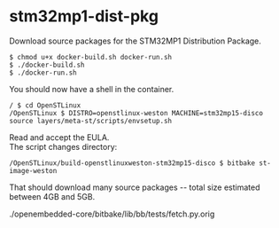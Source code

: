 # stm32mp1-dist-pkg

Download source packages for the STM32MP1 Distribution Package.

```
$ chmod u+x docker-build.sh docker-run.sh
$ ./docker-build.sh
$ ./docker-run.sh
```
You should now have a shell in the container.
```
/ $ cd OpenSTLinux
/OpenSTLinux $ DISTRO=openstlinux-weston MACHINE=stm32mp15-disco source layers/meta-st/scripts/envsetup.sh
```
Read and accept the EULA.  
The script changes directory:
```
/OpenSTLinux/build-openstlinuxweston-stm32mp15-disco $ bitbake st-image-weston
```
That should download many source packages -- total size estimated between 4GB and 5GB.

./openembedded-core/bitbake/lib/bb/tests/fetch.py.orig
